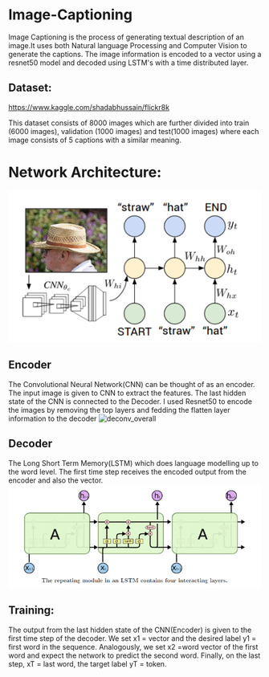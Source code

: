 # Image-Captioning
Image Captioning is the process of generating textual description of an image.It uses both Natural language Processing and 
Computer Vision to generate the captions.
The image information is encoded to a vector using a resnet50 model and decoded using LSTM's with a time distributed layer.

## Dataset:
https://www.kaggle.com/shadabhussain/flickr8k

This dataset consists of 8000 images which are further divided into train (6000 images), validation (1000 images) and test(1000 images) 
where each image consists of 5 captions with a similar meaning.

# Network Architecture:
![deconv_overall](./network.png)

## Encoder
The Convolutional Neural Network(CNN) can be thought of as an encoder. The input image is given to CNN to extract the features. 
The last hidden state of the CNN is connected to the Decoder. I used Resnet50 to encode the images by removing the top layers and fedding
the flatten layer information to the decoder
![deconv_overall](./resnet.png)

## Decoder
The Long Short Term Memory(LSTM) which does language modelling up to the word level. The first time step receives the encoded output
from the encoder and also the <START> vector.
![deconv_overall](./lstm.png) 
  
## Training:
The output from the last hidden state of the CNN(Encoder) is given to the first time step of the decoder. We set x1 =<START> vector and the desired label y1 = first word in the sequence. Analogously, we set x2 =word vector of the first word and expect the network to predict the second word. Finally, on the last step, xT = last word, the target label yT =<END> token.




